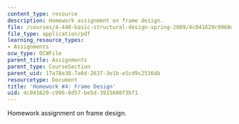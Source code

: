 ```yaml
---
content_type: resource
description: Homework assignment on frame design.
file: /courses/4-440-basic-structural-design-spring-2009/4c041629c9968d57be5d3915608f3bf1_MIT4_440s09_assn04.pdf
file_type: application/pdf
learning_resource_types:
- Assignments
ocw_type: OCWFile
parent_title: Assignments
parent_type: CourseSection
parent_uid: 17a78e38-7a6d-2637-3e1b-e5cd9c25364b
resourcetype: Document
title: 'Homework #4: Frame Design'
uid: 4c041629-c996-8d57-be5d-3915608f3bf1
---
```

Homework assignment on frame design.

